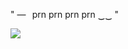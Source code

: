 " —⠀prn prn prn prn ‿‿ "


 ![](https://64.media.tumblr.com/3de03328ad94b0fa34ffd66164ea14a0/19172e8c428b1329-3a/s1280x1920/124e82c0238e02ba0a2b79e71a96d525b6888fd5.pnj)
